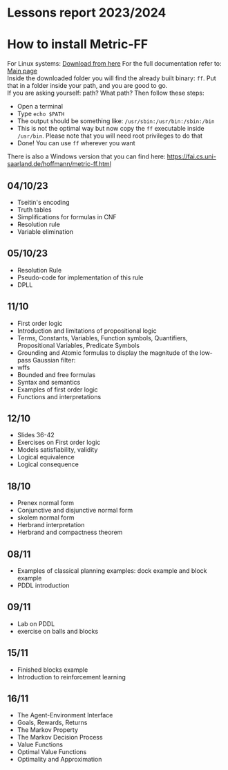 # Lessons report 2023/2024
# How to install Metric-FF
For Linux systems:
[Download from here](https://fai.cs.uni-saarland.de/hoffmann/ff/FF-v2.3-newlines-parse-goldman.tgz)
For the full documentation refer to:
[Main page](https://fai.cs.uni-saarland.de/hoffmann/ff.html)<br>
Inside the downloaded folder you will find the already built binary: `ff`. Put that in a folder inside your path, and you are
good to go.<br>
If you are asking yourself: path? What path? Then follow these steps:
- Open a terminal
- Type `echo $PATH`
- The output should be something like: `/usr/sbin:/usr/bin:/sbin:/bin`
- This is not the optimal way but now copy the `ff` executable inside `/usr/bin`. Please note that you will need root privileges to do that
- Done! You can use `ff` wherever you want

There is also a Windows version that you can find here:
https://fai.cs.uni-saarland.de/hoffmann/metric-ff.html
## 04/10/23
- Tseitin's encoding
- Truth tables
- Simplifications for formulas in CNF
- Resolution rule
- Variable elimination

## 05/10/23
- Resolution Rule
- Pseudo-code for implementation of this rule
- DPLL
## 11/10
- First order logic
- Introduction and limitations of propositional logic
- Terms, Constants, Variables, Function symbols, Quantifiers, Propositional Variables, Predicate Symbols
- Grounding and Atomic formulas to display the magnitude of the low-pass Gaussian filter:
- wffs
- Bounded and free formulas
- Syntax and semantics
- Examples of first order logic
- Functions and interpretations
## 12/10
- Slides 36-42
- Exercises on First order logic
- Models satisfiability, validity
- Logical equivalence
- Logical consequence

## 18/10
- Prenex normal form
- Conjunctive and disjunctive normal form
- skolem normal form
- Herbrand interpretation
- Herbrand and compactness theorem

## 08/11
- Examples of classical planning examples: dock example and block example
- PDDL introduction
## 09/11
- Lab on PDDL
- exercise on balls and blocks
## 15/11
- Finished blocks example
- Introduction to reinforcement learning
## 16/11
- The Agent-Environment Interface
- Goals, Rewards, Returns
- The Markov Property
- The Markov Decision Process
- Value Functions
- Optimal Value Functions
- Optimality and Approximation
